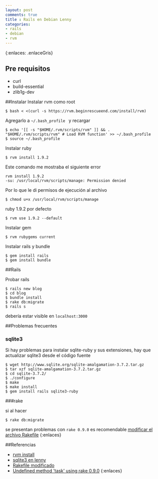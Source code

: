 ```yaml
---
layout: post
comments: true
title : Rails en Debian Lenny
categories:
- rails 
- debian
- rvm
---
```

{:enlaces: .enlaceGris}

## Pre requisitos 

* curl 
* build-essential 
* zlib1g-dev

##Instalar
Instalar rvm como root

	$ bash < <(curl -s https://rvm.beginrescueend.com/install/rvm)

Agregarlo a `~/.bash_profile ` y recargar 

	$ echo '[[ -s "$HOME/.rvm/scripts/rvm" ]] && . "$HOME/.rvm/scripts/rvm" # Load RVM function' >> ~/.bash_profile
	$ source ~/.bash_profile
	
Instalar ruby 
	
	$ rvm install 1.9.2 

Este comando me mostraba el siguiente error 

	rvm install 1.9.2
	-su: /usr/local/rvm/scripts/manage: Permission denied

Por lo que le di permisos de ejecución al archivo 

	$ chmod u+x /usr/local/rvm/scripts/manage

ruby 1.9.2 por defecto

	$ rvm use 1.9.2 --default

Instalar gem 

	$ rvm rubygems current 

Instalar rails y bundle

	$ gem install rails
	$ gem install bundle

	
##Rails 

Probar rails 

	$ rails new blog 
	$ cd blog
	$ bundle install
	$ rake db:migrate
	$ rails s

debería estar visible en `localhost:3000`

##Problemas frecuentes

### sqlite3

Si hay problemas para instalar sqlite-ruby y sus extensiones, hay que actualizar sqlite3 desde el código fuente

	$ wget http://www.sqlite.org/sqlite-amalgamation-3.7.2.tar.gz
	$ tar xzf sqlite-amalgamation-3.7.2.tar.gz
	$ cd sqlite-3.7.2/
	$ ./configure
	$ make
	$ make install
	$ gem install rails sqlite3-ruby
	
###rake

si al hacer 
	
	$ rake db:migrate 

se presentan problemas con `rake 0.9.0` es recomendable [modificar el archivo Rakefile](https://gist.github.com/984326)
{:enlaces}


##Referencias 
* [rvm install](https://rvm.beginrescueend.com/rvm/install/)
* [sqlite3 en lenny](http://cuasan.wordpress.com/2010/10/13/rails-3-on-debian-with-sqlite-3/)
* [Rakefile modificado](https://gist.github.com/984326)
* [Undefined method 'task' using rake 0.9.0](http://stackoverflow.com/questions/5287121/undefined-method-task-using-rake-0-9-0-beta-4)
{:enlaces}
